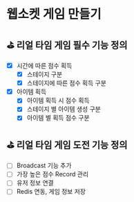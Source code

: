 # 웹소켓 게임 만들기

## ⛳️ 리얼 타임 게임 필수 기능 정의

  - [x]  시간에 따른 점수 획득
      - [x]  스테이지 구분
      - [x]  스테이지에 따른 점수 획득 구분
  - [x]  아이템 획득
      - [x]  아이템 획득 시 점수 획득
      - [x]  스테이지 별 아이템 생성 구분
      - [x]  아이템 별 획득 점수 구분

## ⛳️ 리얼 타임 게임 도전 기능 정의

  - [ ]  Broadcast 기능 추가
  - [ ]  가장 높은 점수 Record 관리
  - [ ]  유저 정보 연결
  - [ ]  Redis 연동, 게임 정보 저장

